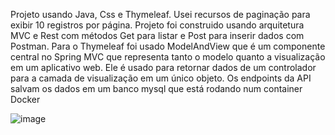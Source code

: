 Projeto usando Java, Css e Thymeleaf. Usei recursos de paginação para exibir 10 registros por página. Projeto foi construido usando arquitetura MVC e Rest com métodos Get para listar e Post para inserir dados com Postman. Para o Thymeleaf foi usado ModelAndView que é um componente central no Spring MVC que representa tanto o modelo quanto a visualização em um aplicativo web. Ele é usado para retornar dados de um controlador para a camada de visualização em um único objeto. Os endpoints da API salvam os dados em um banco mysql que está rodando num container Docker

![image](https://github.com/user-attachments/assets/6e98f0bf-5a06-4d5a-a87c-bd1eae420405)
